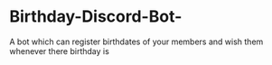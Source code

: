 # Birthday-Discord-Bot-
A bot which can register birthdates of your members and wish them whenever there birthday is 
